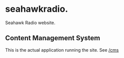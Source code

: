 # seahawkradio.<TBD>

Seahawk Radio website.

## Content Management System

This is the actual application running the site. See [/cms](./cms)
